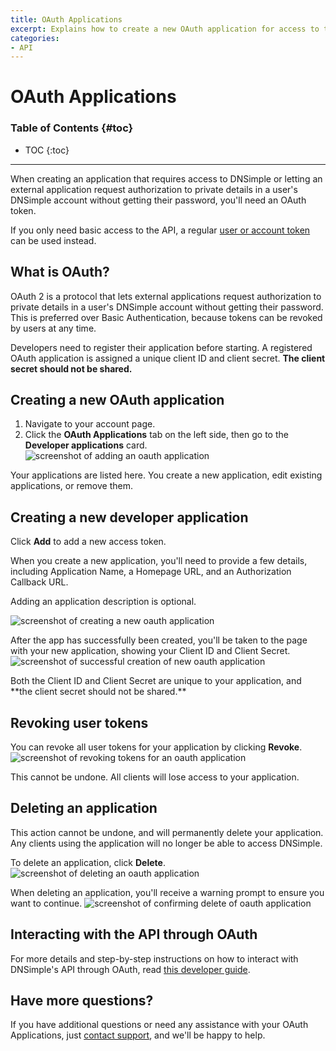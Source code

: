 ```yaml
---
title: OAuth Applications
excerpt: Explains how to create a new OAuth application for access to the API version 2.
categories:
- API
---
```


# OAuth Applications

### Table of Contents {#toc}

* TOC
{:toc}

---

When creating an application that requires access to DNSimple or letting an external application request authorization to private details in a user's DNSimple account without getting their password, you'll need an OAuth token.

If you only need basic access to the API, a regular [user or account token](/articles/api-access-token/) can be used instead.

## What is OAuth?

OAuth 2 is a protocol that lets external applications request authorization to private details in a user's DNSimple account without getting their password. This is preferred over Basic Authentication, because tokens can be revoked by users at any time.

Developers need to register their application before starting. A registered OAuth application is assigned a unique client ID and client secret. **The client secret should not be shared.**

## Creating a new OAuth application

1. Navigate to your account page.
1. Click the **OAuth Applications** tab on the left side, then go to the **Developer applications** card.
![screenshot of adding an oauth application](/files/oauth-app-add.png)

Your applications are listed here. You create a new application, edit existing applications, or remove them.

## Creating a new developer application

Click **Add** to add a new access token.

When you create a new application, you'll need to provide a few details, including Application Name, a Homepage URL, and an Authorization Callback URL.

<tip>
Adding an application description is optional.
</tip>

![screenshot of creating a new oauth application](/files/oauth-app-new.png)

After the app has successfully been created, you'll be taken to the page with your new application, showing your Client ID and Client Secret.
![screenshot of successful creation of new oauth application](/files/oauth-app-created.png)

<info>
Both the Client ID and Client Secret are unique to your application, and **the client secret should not be shared.**
</info>

## Revoking user tokens

You can revoke all user tokens for your application by clicking **Revoke**.
![screenshot of revoking tokens for an oauth application](/files/oauth-app-revoke-tokens.png)

<warning>
This cannot be undone. All clients will lose access to your application.
</warning>

## Deleting an application

This action cannot be undone, and will permanently delete your application. Any clients using the application will no longer be able to access DNSimple.

To delete an application, click **Delete**.
![screenshot of deleting an oauth application](/files/oauth-app-delete.png)

When deleting an application, you'll receive a warning prompt to ensure you want to continue.
![screenshot of confirming delete of oauth application](/files/oauth-app-delete-confirm.png)

## Interacting with the API through OAuth

For more details and step-by-step instructions on how to interact with DNSimple's API through OAuth, read [this developer guide](https://developer.dnsimple.com/v2/oauth/#web-application-flow).

## Have more questions?
If you have additional questions or need any assistance with your OAuth Applications, just [contact support](https://dnsimple.com/feedback), and we'll be happy to help.
